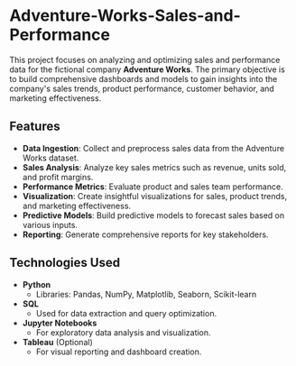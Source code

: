 # Adventure-Works-Sales-and-Performance

This project focuses on analyzing and optimizing sales and performance data for the fictional company **Adventure Works**. The primary objective is to build comprehensive dashboards and models to gain insights into the company's sales trends, product performance, customer behavior, and marketing effectiveness.

## Features

- **Data Ingestion**: Collect and preprocess sales data from the Adventure Works dataset.
- **Sales Analysis**: Analyze key sales metrics such as revenue, units sold, and profit margins.
- **Performance Metrics**: Evaluate product and sales team performance.
- **Visualization**: Create insightful visualizations for sales, product trends, and marketing effectiveness.
- **Predictive Models**: Build predictive models to forecast sales based on various inputs.
- **Reporting**: Generate comprehensive reports for key stakeholders.

## Technologies Used

- **Python**  
  - Libraries: Pandas, NumPy, Matplotlib, Seaborn, Scikit-learn
- **SQL**  
  - Used for data extraction and query optimization.
- **Jupyter Notebooks**  
  - For exploratory data analysis and visualization.
- **Tableau** (Optional)  
  - For visual reporting and dashboard creation.

